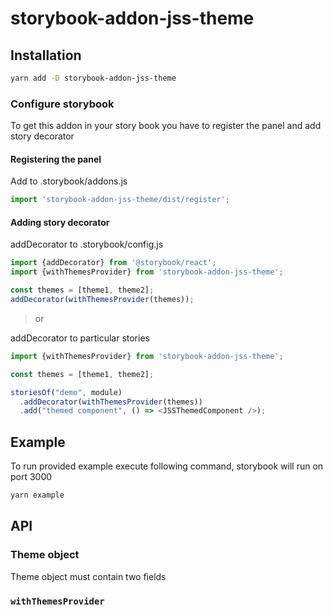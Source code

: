 # storybook-addon-jss-theme

## Installation
```bash
yarn add -D storybook-addon-jss-theme
```

### Configure storybook
To get this addon in your story book you have to register the panel and add story decorator
 
#### Registering the panel
Add to .storybook/addons.js 
```javascript
import 'storybook-addon-jss-theme/dist/register';
```

#### Adding story decorator
addDecorator to .storybook/config.js
```javascript
import {addDecorator} from '@storybook/react';
import {withThemesProvider} from 'storybook-addon-jss-theme';

const themes = [theme1, theme2];
addDecorator(withThemesProvider(themes));
```

> or

addDecorator to particular stories 

```javascript
import {withThemesProvider} from 'storybook-addon-jss-theme';

const themes = [theme1, theme2];

storiesOf("demo", module)
  .addDecorator(withThemesProvider(themes))
  .add("themed component", () => <JSSThemedComponent />);
```

## Example
To run provided example execute following command, storybook will run on port 3000
```bash
yarn example
```

## API

### Theme object
Theme object must contain two fields

### `withThemesProvider`


